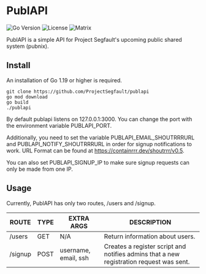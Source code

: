 # PublAPI
![Go Version](https://img.shields.io/github/go-mod/go-version/projectsegfault/publapi?logo=Go&style=for-the-badge)
![License](https://img.shields.io/github/license/projectsegfault/publapi?style=for-the-badge)
![Matrix](https://img.shields.io/matrix/pubnix:projectsegfau.lt?logo=matrix&style=for-the-badge)

PublAPI is a simple API for Project Segfault's upcoming public shared system (pubnix).

## Install
An installation of Go 1.19 or higher is required.
```
git clone https://github.com/ProjectSegfault/publapi
go mod download 
go build 
./publapi
```

By default publapi listens on 127.0.0.1:3000. You can change the port with the environment variable PUBLAPI_PORT.

Additionally, you need to set the variable PUBLAPI_EMAIL_SHOUTRRRURL and PUBLAPI_NOTIFY_SHOUTRRRURL in order for signup notifications to work. URL Format can be found at https://containrrr.dev/shoutrrr/v0.5.

You can also set PUBLAPI_SIGNUP_IP to make sure signup requests can only be made from one IP.

## Usage
Currently, PublAPI has only two routes, /users and /signup.

| ROUTE   | TYPE | EXTRA ARGS           | DESCRIPTION                     |
|---------|------|----------------------|---------------------------------|
| /users  | GET  | N/A                  | Return information about users. |
| /signup | POST | username, email, ssh | Creates a register script and notifies admins that a new registration request was sent.|
